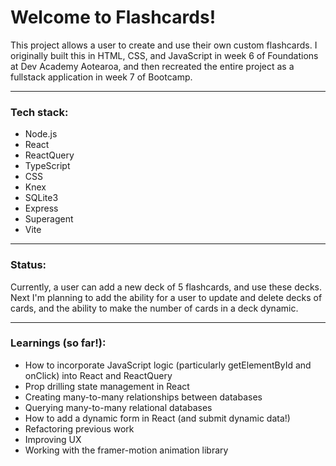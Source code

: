 # Welcome to Flashcards! 
This project allows a user to create and use their own custom flashcards. I originally built this in HTML, CSS, and JavaScript in week 6 of Foundations at Dev Academy Aotearoa, and then recreated the entire project as a fullstack application in week 7 of Bootcamp.  

--------
### Tech stack:
- Node.js
- React
- ReactQuery
- TypeScript
- CSS
- Knex
- SQLite3
- Express
- Superagent
- Vite

-----
### Status: 
Currently, a user can add a new deck of 5 flashcards, and use these decks. Next I'm planning to add the ability for a user to update and delete decks of cards, and the ability to make the number of cards in a deck dynamic. 

------

### Learnings (so far!): 
- How to incorporate JavaScript logic (particularly getElementById and onClick) into React and ReactQuery
- Prop drilling state management in React
- Creating many-to-many relationships between databases
- Querying many-to-many relational databases
- How to add a dynamic form in React (and submit dynamic data!)
- Refactoring previous work
- Improving UX 
- Working with the framer-motion animation library 

